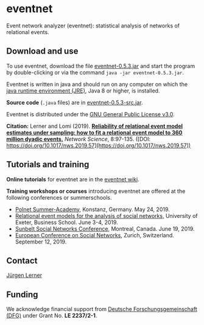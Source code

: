 # eventnet
Event network analyzer (eventnet): statistical analysis of networks of relational events.

## Download and use
To use eventnet, download the file [eventnet-0.5.3.jar](https://github.com/juergenlerner/eventnet/raw/master/jars/eventnet-0.5.3.jar) and start the program by double-clicking or via the command `java -jar eventnet-0.5.3.jar`.

Eventnet is written in java and should run on any computer on which the <a href="http://www.oracle.com/technetwork/java/javase/downloads/index.html">java runtime environment (JRE)</a>, Java 8 or higher, is installed.

**Source code** (```.java``` files) are in [eventnet-0.5.3-src.jar](https://github.com/juergenlerner/eventnet/raw/master/jars/eventnet-0.5.3-src.jar).

Eventnet is distributed under the [GNU General Public License v3.0](https://github.com/juergenlerner/eventnet/blob/master/LICENSE).

**Citation:** Lerner and Lomi (2019). [**Reliability of relational event model estimates under sampling: how to fit a relational event model to 360 million dyadic events.**](https://doi.org/10.1017/nws.2019.57) _Network Science_, 8:97-135. ([DOI: https://doi.org/10.1017/nws.2019.57](https://doi.org/10.1017/nws.2019.57))

## Tutorials and training 
**Online tutorials** for eventnet are in the [eventnet wiki](https://github.com/juergenlerner/eventnet/wiki).

**Training workshops or courses** introducing eventnet are offered at the following conferences or summerschools.
* [Polnet Summer-Academy](https://www.polver.uni-konstanz.de/materiellestaatstheorie/polnet/programm/sommerakademie-2019/), Konstanz, Germany. May 24, 2019.
* [Relational event models for the analysis of social networks,](http://business-school.exeter.ac.uk/research/centres/rmc/events/relationaleventmodels/) University of Exeter, Business School. June 3-4, 2019.
* [Sunbelt Social Networks Conference](http://sunbelt2019.ca), Montreal, Canada. June 19, 2019.
* [European Conference on Social Networks](https://www.eusn2019.ethz.ch/), Zurich, Switzerland. September 12, 2019.

## Contact
[J&uuml;rgen Lerner](https://github.com/juergenlerner)

## Funding
We acknowledge financial support from [Deutsche Forschungsgemeinschaft (DFG)](http://www.dfg.de/en/) under Grant No. **LE 2237/2-1**.
